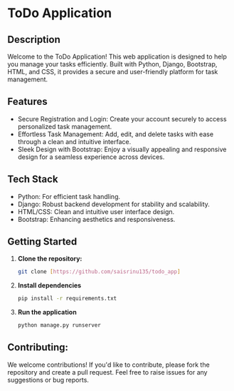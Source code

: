 # ToDo Application

## Description

Welcome to the ToDo Application! This web application is designed to help you manage your tasks efficiently. Built with Python, Django, Bootstrap, HTML, and CSS, it provides a secure and user-friendly platform for task management.

## Features

- Secure Registration and Login: Create your account securely to access personalized task management.
- Effortless Task Management: Add, edit, and delete tasks with ease through a clean and intuitive interface.
- Sleek Design with Bootstrap: Enjoy a visually appealing and responsive design for a seamless experience across devices.

## Tech Stack

- Python: For efficient task handling.
- Django: Robust backend development for stability and scalability.
- HTML/CSS: Clean and intuitive user interface design.
- Bootstrap: Enhancing aesthetics and responsiveness.

## Getting Started

1. **Clone the repository:**
   ```bash
   git clone [https://github.com/saisrinu135/todo_app]
3. **Install dependencies**
   ```bash
   pip install -r requirements.txt
4. **Run the application**
   ```bash
   python manage.py runserver

## Contributing:
  We welcome contributions! If you'd like to contribute, please fork the repository and create a pull request. Feel free to raise issues for any suggestions or bug reports.

